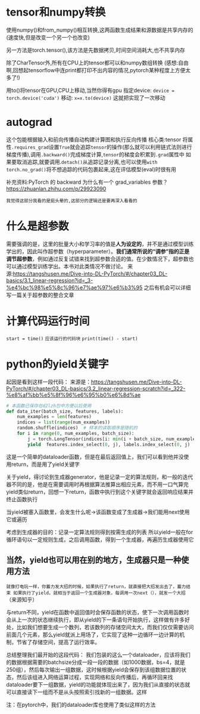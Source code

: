# tensor和numpy转换
使用numpy()和from_numpy()相互转换,这两函数生成结果和源数据是共享内存的(速度快,但是改变一个另一个也改变)

另一方法是torch.tensor(),该方法是先数据拷贝,时间空间消耗大,也不共享内存

除了CharTensor外,所有在CPU上的tensor都可以和numpy数组转换
(感想:自由啊,回想起tensorflow中连print都打印不出内容的情况,pytorch某种程度上方便太多了!)

用to()将tensor在GPU,CPU上移动,当然你得有gpu
指定device: `device = torch.device('cuda')`
移动: `x=x.to(device)`
这就把实现了一次移动

# autograd
这个包能根据输入和前向传播自动构建计算图和执行反向传播
核心类:tensor
将属性`.requires_grad`设置`True`就会追踪`tensor`的操作(那么就可以利用链式法则进行梯度传播),调用`.backward()`完成梯度计算,`tensor`的梯度会积累到`.grad`属性中
如果要取消追踪,就要调用.`detach()`从追踪记录分离,也可以使用`with torch.no_grad()`将不想追踪的代码包裹起来,这在评估模型(eval)时很有用

补充资料:PyTorch 的 backward 为什么有一个 grad_variables 参数？
<https://zhuanlan.zhihu.com/p/29923090>

    我觉得这部分我看的是挺头晕的,这部分的逻辑还是要再深入看看的

# 什么是超参数
需要强调的是，这里的批量大小和学习率的值是**人为设定的**，并不是通过模型训练学出的，因此叫作超参数（hyperparameter）。**我们通常所说的“调参”指的正是调节超参数**，例如通过反复试错来找到超参数合适的值。在少数情况下，超参数也可以通过模型训练学出。本书对此类情况不做讨论。
来源:<https://tangshusen.me/Dive-into-DL-PyTorch/#/chapter03_DL-basics/3.1_linear-regression?id=_3-%e4%bc%98%e5%8c%96%e7%ae%97%e6%b3%95>
    之后有机会可以详细写一篇关于超参数的整合文章

# 计算代码运行时间
`start = time()`
`应该运行的代码块`
`print(time() - start)`

# python的yield关键字
起因是看到这样一段代码：
来源是：<https://tangshusen.me/Dive-into-DL-PyTorch/#/chapter03_DL-basics/3.2_linear-regression-scratch?id=_322-%e8%af%bb%e5%8f%96%e6%95%b0%e6%8d%ae>

```python
# 本函数已保存在d2lzh包中方便以后使用
def data_iter(batch_size, features, labels):
    num_examples = len(features)
    indices = list(range(num_examples))
    random.shuffle(indices)  # 样本的读取顺序是随机的
    for i in range(0, num_examples, batch_size):
        j = torch.LongTensor(indices[i: min(i + batch_size, num_examples)]) # 最后一次可能不足一个batch
        yield  features.index_select(0, j), labels.index_select(0, j)
```
这是一个简单的dataloader函数，但是在最后返回值上，我们可以看到他并没使用return，而是用了yield关键字

关于yield，得讨论到生成器generator，他是记录一定的算法规则，和一般的迭代器不同的是，他是在需要调用时再根据算法推算出相应元素，而不用一口气算完
yield类似return，回想一下return，函数中执行到这个关键字就会返回响应结果并终止函数执行

当yield被塞入函数里，会发生什么呢->该函数变成了生成器->我们能用next使用它或遍历

考虑到生成器的目的：记录一定算法规则得到按需生成的列表
所以yield一般在for循环语句以一定规则生成，之后调用函数，得到一个生成器，再遍历生成器使用它

## 当然，yield也可以用在别的地方，生成器只是一种使用方法

`就像打电玩一样，你蓄力发大招的时候，如果执行了return，就直接把大招发出去了，蓄力结束
如果执行了yield，就相当于返回一个生成器对象，每调用一次next（），就发一个大招`（来源知乎）

与return不同，yield在函数中返回值时会保存函数的状态，使下一次调用函数时会从上一次的状态继续执行，即从yield的下一条语句开始执行，这样做有许多好处，比如我们想要生成一个数列，若该数列的存储空间太大，而我们仅仅需要访问前面几个元素，那么yield就派上用场了，它实现了这种一边循环一边计算的机制，节省了存储空间，提高了运行效率。

总结整理我们最开始的这段代码：
我们包装的这么一个dataloader，应该将我们的数据根据需要的batchsize分成一段一段的数据（如1000数据，bs=4，就是250组），然后每次输出一组数据，这时候根据yield会保存到该组数据位置的状态，然后该组进入网络运算过程，实现网络和反向传播后，再循环回来找dataloader要下一组数据，yield的功能就体现出来了，因为我们从直接的状态就可以直接读下一组而不是从头按照索引找新的一组数据。这样

注：在pytorch中，我们的dataloader库也使用了类似这样的方法

# 














